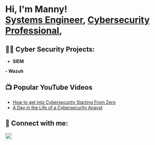<h1>Hi, I'm Manny! <br/><a href="https://github.com/Code0304">Systems Engineer</a>, <a href="https://linkedin.com/in/-manuel-santana//">Cybersecurity Professional</a>,

<h2>👨‍💻 Cyber Security Projects:</h2>

- <b> SIEM </b>
  
**-  <b>   Wazuh</b>**


<h2>📺 Popular YouTube Videos</h2>

- [How to get into Cybersecurity Starting From Zero](https://www.youtube.com/watch?v=YTzPW2oMvts&t=51s)
- [A Day in the Life of a Cybersecurity Anayst](https://www.youtube.com/watch?v=uHy3oM7NnoU)


<h2> 🤳 Connect with me:</h2>


[<img align="left" alt="JoshMadakor | LinkedIn" width="22px" src="https://cdn.jsdelivr.net/npm/simple-icons@v3/icons/linkedin.svg" />][linkedin]


[linkedin]: https://linkedin.com/in/-manuel-santana

<!--
**joshmadakor1/joshmadakor1** is a ✨ _special_ ✨ repository because its `README.md` (this file) appears on your GitHub profile.

Here are some ideas to get you started:

- 🔭 I’m currently working on ...
- 🌱 I’m currently learning ...
- 👯 I’m looking to collaborate on ...
- 🤔 I’m looking for help with ...
- 💬 Ask me about ...
- 📫 How to reach me: ...
- 😄 Pronouns: ...
- ⚡ Fun fact: ...
-->
